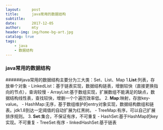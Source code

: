 ```yaml
---
layout:     post
title:      java常用的数据结构
subtitle:   
date:       2017-12-05
author:     mty
header-img: img/home-bg-art.jpg
catalog: true
tags:
    - java
    - 数据结构
---
```

### java常用的数据结构
######java常用的数据结构主要分为三大类：Set、List、Map
1.**List**:列表，存放单个对象
    - LinkedList：基于链表实现，数据结构链表，增删较快（直接更换指向的节点），查询较慢
    - ArrayList:基于数组实现，扩展数组不能满足的缺点，数据结构线性表，查找较快，增删一个个遍历效率低。
2. **Map**:映射，存放key-value。
    - HashMap:无序，基于数组维护的entry对象实现，数据结构数组和链表。jdk1.8到达一定阈值的自动扩展为红黑树。
    - TreeMap:有序，可以自己扩展排序规则。
3. **Set**:集合，不保证有序，不可重复
    - HashSet:基于HashMap的key实现。不可重复
    - TreeSet:有序
    - linkedHashSet:基于链表
